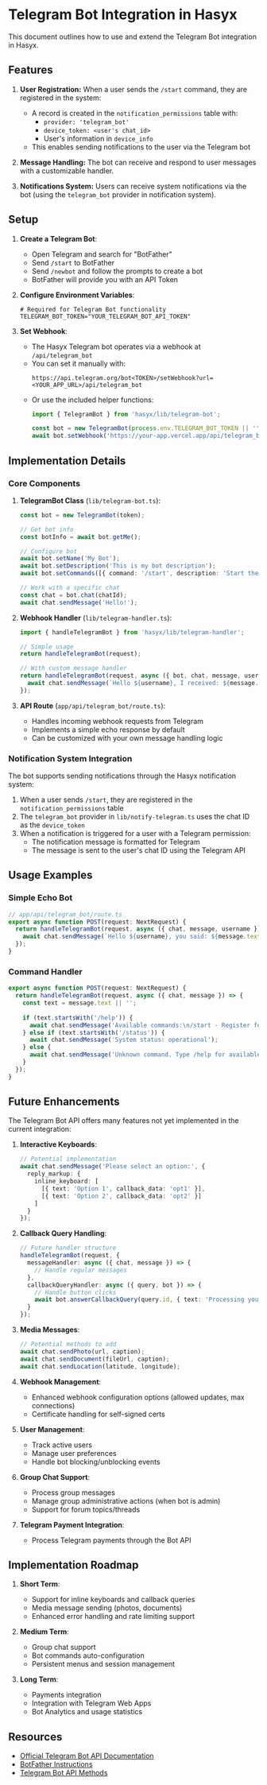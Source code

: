 # Telegram Bot Integration in Hasyx

This document outlines how to use and extend the Telegram Bot integration in Hasyx.

## Features

1. **User Registration:** When a user sends the `/start` command, they are registered in the system:
   - A record is created in the `notification_permissions` table with:
     - `provider: 'telegram_bot'`
     - `device_token: <user's chat_id>`
     - User's information in `device_info`
   - This enables sending notifications to the user via the Telegram bot

2. **Message Handling:** The bot can receive and respond to user messages with a customizable handler.

3. **Notifications System:** Users can receive system notifications via the bot (using the `telegram_bot` provider in notification system).

## Setup

1. **Create a Telegram Bot**:
   - Open Telegram and search for "BotFather"
   - Send `/start` to BotFather
   - Send `/newbot` and follow the prompts to create a bot
   - BotFather will provide you with an API Token

2. **Configure Environment Variables**:
   ```env
   # Required for Telegram Bot functionality
   TELEGRAM_BOT_TOKEN="YOUR_TELEGRAM_BOT_API_TOKEN"
   ```

3. **Set Webhook**:
   - The Hasyx Telegram bot operates via a webhook at `/api/telegram_bot`
   - You can set it manually with:
     ```
     https://api.telegram.org/bot<TOKEN>/setWebhook?url=<YOUR_APP_URL>/api/telegram_bot
     ```
   - Or use the included helper functions:
     ```typescript
     import { TelegramBot } from 'hasyx/lib/telegram-bot';
     
     const bot = new TelegramBot(process.env.TELEGRAM_BOT_TOKEN || '');
     await bot.setWebhook('https://your-app.vercel.app/api/telegram_bot');
     ```

## Implementation Details

### Core Components

1. **TelegramBot Class** (`lib/telegram-bot.ts`):
   ```typescript
   const bot = new TelegramBot(token);
   
   // Get bot info
   const botInfo = await bot.getMe();
   
   // Configure bot
   await bot.setName('My Bot');
   await bot.setDescription('This is my bot description');
   await bot.setCommands([{ command: '/start', description: 'Start the bot' }]);
   
   // Work with a specific chat
   const chat = bot.chat(chatId);
   await chat.sendMessage('Hello!');
   ```

2. **Webhook Handler** (`lib/telegram-handler.ts`):
   ```typescript
   import { handleTelegramBot } from 'hasyx/lib/telegram-handler';
   
   // Simple usage
   return handleTelegramBot(request);
   
   // With custom message handler
   return handleTelegramBot(request, async ({ bot, chat, message, username }) => {
     await chat.sendMessage(`Hello ${username}, I received: ${message.text}`);
   });
   ```

3. **API Route** (`app/api/telegram_bot/route.ts`):
   - Handles incoming webhook requests from Telegram
   - Implements a simple echo response by default
   - Can be customized with your own message handling logic

### Notification System Integration

The bot supports sending notifications through the Hasyx notification system:

1. When a user sends `/start`, they are registered in the `notification_permissions` table
2. The `telegram_bot` provider in `lib/notify-telegram.ts` uses the chat ID as the `device_token`
3. When a notification is triggered for a user with a Telegram permission:
   - The notification message is formatted for Telegram
   - The message is sent to the user's chat ID using the Telegram API

## Usage Examples

### Simple Echo Bot

```typescript
// app/api/telegram_bot/route.ts
export async function POST(request: NextRequest) {
  return handleTelegramBot(request, async ({ chat, message, username }) => {
    await chat.sendMessage(`Hello ${username}, you said: ${message.text}`);
  });
}
```

### Command Handler

```typescript
export async function POST(request: NextRequest) {
  return handleTelegramBot(request, async ({ chat, message }) => {
    const text = message.text || '';
    
    if (text.startsWith('/help')) {
      await chat.sendMessage('Available commands:\n/start - Register for notifications\n/help - Show this help');
    } else if (text.startsWith('/status')) {
      await chat.sendMessage('System status: operational');
    } else {
      await chat.sendMessage('Unknown command. Type /help for available commands.');
    }
  });
}
```

## Future Enhancements

The Telegram Bot API offers many features not yet implemented in the current integration:

1. **Interactive Keyboards**:
   ```typescript
   // Potential implementation
   await chat.sendMessage('Please select an option:', {
     reply_markup: {
       inline_keyboard: [
         [{ text: 'Option 1', callback_data: 'opt1' }],
         [{ text: 'Option 2', callback_data: 'opt2' }]
       ]
     }
   });
   ```

2. **Callback Query Handling**:
   ```typescript
   // Future handler structure
   handleTelegramBot(request, {
     messageHandler: async ({ chat, message }) => {
       // Handle regular messages
     },
     callbackQueryHandler: async ({ query, bot }) => {
       // Handle button clicks
       await bot.answerCallbackQuery(query.id, { text: 'Processing your selection...' });
     }
   });
   ```

3. **Media Messages**:
   ```typescript
   // Potential methods to add
   await chat.sendPhoto(url, caption);
   await chat.sendDocument(fileUrl, caption);
   await chat.sendLocation(latitude, longitude);
   ```

4. **Webhook Management**:
   - Enhanced webhook configuration options (allowed updates, max connections)
   - Certificate handling for self-signed certs

5. **User Management**:
   - Track active users
   - Manage user preferences
   - Handle bot blocking/unblocking events

6. **Group Chat Support**:
   - Process group messages
   - Manage group administrative actions (when bot is admin)
   - Support for forum topics/threads

7. **Telegram Payment Integration**:
   - Process Telegram payments through the Bot API

## Implementation Roadmap

1. **Short Term**:
   - Support for inline keyboards and callback queries
   - Media message sending (photos, documents)
   - Enhanced error handling and rate limiting support

2. **Medium Term**:
   - Group chat support
   - Bot commands auto-configuration
   - Persistent menus and session management

3. **Long Term**:
   - Payments integration
   - Integration with Telegram Web Apps
   - Bot Analytics and usage statistics

## Resources

- [Official Telegram Bot API Documentation](https://core.telegram.org/bots/api)
- [BotFather Instructions](https://core.telegram.org/bots#botfather)
- [Telegram Bot API Methods](https://core.telegram.org/bots/api#available-methods) 